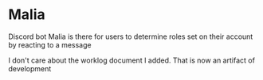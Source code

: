 # Malia
Discord bot Malia is there for users to determine roles set on their account by reacting to a message

I don't care about the worklog document I added. That is now an artifact of development
